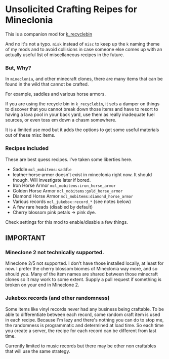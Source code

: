 Unsolicited Crafting Reipes for Mineclonia
==========================================

This is a companion mod for [k_recyclebin](https://content.minetest.net/packages/ketwaroo/k_recyclebin/)

And no it's not a typo. `misk` instead of `misc` to keep up the `k` naming theme of my mods and to avoid collisions in case someone else comes up with an actually useful list of miscellaneous recipes in the future.

### But, Why?

In `mineclonia`, and other minecraft clones, there are many items that can be found in the wild that cannot be crafted.

For example, saddles and various horse armors.

If you are using the recycle bin in `k_recyclebin`, it sets a damper on things to discover that you cannot break down those items and have to resort to having a lava pool in your back yard, use them as really inadequate fuel sources, or even toss em down a chasm somewhere.

It is a limited use mod but it adds the options to get some useful materials out of these misc items.

### Recipes included

These are best quess recipes. I've taken some liberties here.

 * Saddle `mcl_mobitems:saddle`
 * ~~leather horse armor~~ doesn't exist in mineclonia right now. It should though. Will investigate later if bored.
 * Iron Horse Armor `mcl_mobitems:iron_horse_armor`
 * Golden Horse Armor `mcl_mobitems:gold_horse_armor`
 * Diamond Horse Armor `mcl_mobitems:diamond_horse_armor`
 * Various records `mcl_jukebox:record_*` (see notes below)
 * A few rare heads (disabled by default)
 * Cherry blossom pink petals -> pink dye.

Check settings for this mod to enable/disable a few things.

## IMPORTANT

### Mineclone 2 not technically supported.

Mineclone 2/5 not supported. I don't have those installed locally, at least for now. I prefer the cherry blossom biomes of Mineclonia way more, and so should you. Many of the item names are shared between those minecraft clones so it may work to some extent. Supply a pull request if something is broken on your end in Mineclone 2.

### Jukebox records (and other randomness)

Some items like vinyl records never had any business being craftable. To be able to differentiate between each record, some random craft item is used in each recipe. Because I'm lazy and there's nothing you can do to stop me, the randomness is programmatic and determined at load time. So each time you create a server, the recipe for each record can be different from last time.

Currently limited to music records but there may be other non craftables that will use the same strategy.
